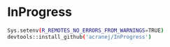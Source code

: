 # InProgress
```bash
Sys.setenv(R_REMOTES_NO_ERRORS_FROM_WARNINGS=TRUE)
devtools::install_github('acranej/InProgress')
```
